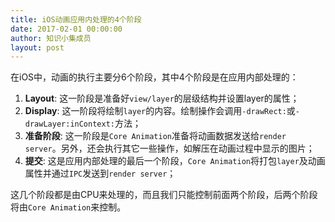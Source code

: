 ```yaml
---
title: iOS动画应用内处理的4个阶段
date: 2017-02-01 00:00:00
author: 知识小集成员
layout: post
---
```



在iOS中，动画的执行主要分6个阶段，其中4个阶段是在应用内部处理的：

1. **Layout**: 这一阶段是准备好`view/layer`的层级结构并设置layer的属性；
2. **Display**: 这一阶段将绘制`layer`的内容。绘制操作会调用`-drawRect:`或`-drawLayer:inContext:`方法；
3. **准备阶段**: 这一阶段是`Core Animation`准备将动画数据发送给`render server`。另外，还会执行其它一些操作，如解压在动画过程中显示的图片；
4. **提交**: 这是应用内部处理的最后一个阶段，`Core Animation`将打包`layer`及动画属性并通过`IPC`发送到`render server`；

这几个阶段都是由CPU来处理的，而且我们只能控制前面两个阶段，后两个阶段将由`Core Animation`来控制。
